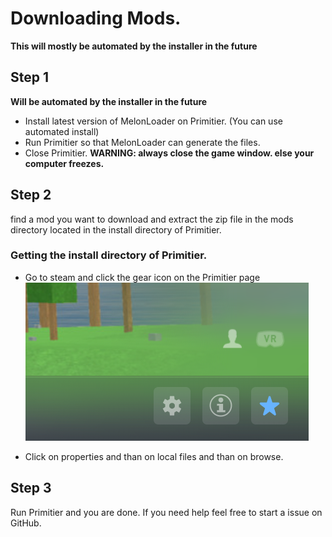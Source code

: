 # Downloading Mods.
**This will mostly be automated by the installer in the future**

## Step 1
**Will be automated by the installer in the future**

* Install latest version of MelonLoader on Primitier. (You can use automated install)
* Run Primitier so that MelonLoader can generate the files.
* Close Primitier. **WARNING: always close the game window. else your computer freezes.**

## Step 2
find a mod you want to download and extract the zip file in the mods directory located in the install directory of Primitier.

### Getting the install directory of Primitier.
* Go to steam and click the gear icon on the Primitier page
![Gear](GearIcon.png)

* Click on properties and than on local files and than on browse.

## Step 3
Run Primitier and you are done. If you need help feel free to start a issue on GitHub.

